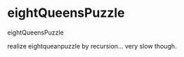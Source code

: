 # eightQueensPuzzle
eightQueensPuzzle

realize eightqueanpuzzle by recursion...
  very slow though.
